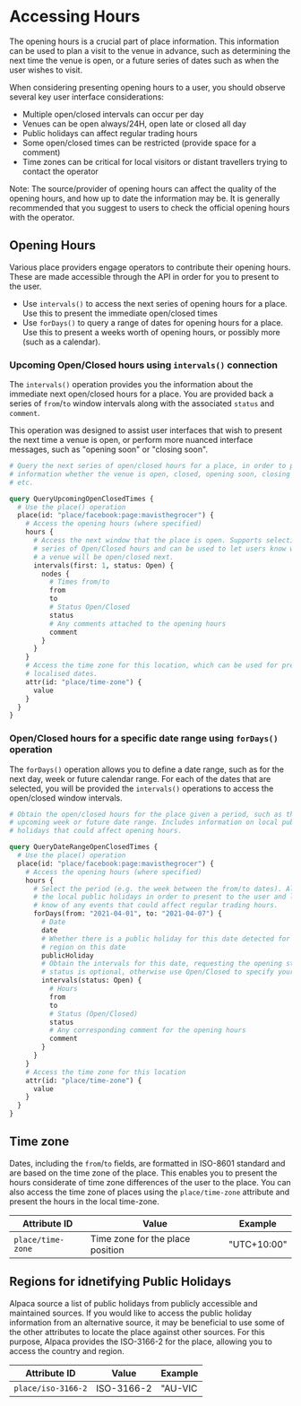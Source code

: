 # Accessing Hours

The opening hours is a crucial part of place information. This information can
be used to plan a visit to the venue in advance, such as determining the next
time the venue is open, or a future series of dates such as when the user wishes
to visit.

When considering presenting opening hours to a user, you should observe several
key user interface considerations:

- Multiple open/closed intervals can occur per day
- Venues can be open always/24H, open late or closed all day
- Public holidays can affect regular trading hours
- Some open/closed times can be restricted (provide space for a comment)
- Time zones can be critical for local visitors or distant travellers trying
  to contact the operator

Note: The source/provider of opening hours can affect the quality of the opening
hours, and how up to date the information may be. It is generally recommended
that you suggest to users to check the official opening hours with the operator.

## Opening Hours

Various place providers engage operators to contribute their opening hours.
These are made accessible through the API in order for you to present to the
user.

- Use `intervals()` to access the next series of opening hours for a place. Use
  this to present the immediate open/closed times
- Use `forDays()` to query a range of dates for opening hours for a place. Use
  this to present a weeks worth of opening hours, or possibly more (such as
  a calendar).

### Upcoming Open/Closed hours using `intervals()` connection

The `intervals()` operation provides you the information about the immediate
next open/closed hours for a place. You are provided back a series of
`from`/`to` window intervals along with the associated `status` and `comment`.

This operation was designed to assist user interfaces that wish to present the
next time a venue is open, or perform more nuanced interface messages, such as
"opening soon" or "closing soon".

```graphql
# Query the next series of open/closed hours for a place, in order to present
# information whether the venue is open, closed, opening soon, closing soon,
# etc.

query QueryUpcomingOpenClosedTimes {
  # Use the place() operation
  place(id: "place/facebook:page:mavisthegrocer") {
    # Access the opening hours (where specified)
    hours {
      # Access the next window that the place is open. Supports selecting a
      # series of Open/Closed hours and can be used to let users know when
      # a venue will be open/closed next.
      intervals(first: 1, status: Open) {
        nodes {
          # Times from/to
          from
          to
          # Status Open/Closed
          status
          # Any comments attached to the opening hours
          comment
        }
      }
    }
    # Access the time zone for this location, which can be used for presenting
    # localised dates.
    attr(id: "place/time-zone") {
      value
    }
  }
}
```

### Open/Closed hours for a specific date range using `forDays()` operation

The `forDays()` operation allows you to define a date range, such as for the
next day, week or future calendar range. For each of the dates that are
selected, you will be provided the `intervals()` operations to access the
open/closed window intervals.

```graphql
# Obtain the open/closed hours for the place given a period, such as the
# upcoming week or future date range. Includes information on local public
# holidays that could affect opening hours.

query QueryDateRangeOpenClosedTimes {
  # Use the place() operation
  place(id: "place/facebook:page:mavisthegrocer") {
    # Access the opening hours (where specified)
    hours {
      # Select the period (e.g. the week between the from/to dates). Also access
      # the local public holidays in order to present to the user and let them
      # know of any events that could affect regular trading hours.
      forDays(from: "2021-04-01", to: "2021-04-07") {
        # Date
        date
        # Whether there is a public holiday for this date detected for this
        # region on this date
        publicHoliday
        # Obtain the intervals for this date, requesting the opening status
        # status is optional, otherwise use Open/Closed to specify your pref
        intervals(status: Open) {
          # Hours
          from
          to
          # Status (Open/Closed)
          status
          # Any corresponding comment for the opening hours
          comment
        }
      }
    }
    # Access the time zone for this location
    attr(id: "place/time-zone") {
      value
    }
  }
}
```

## Time zone

Dates, including the `from`/`to` fields, are formatted in ISO-8601 standard and
are based on the time zone of the place. This enables you to present the hours
considerate of time zone differences of the user to the place. You can also
access the time zone of places using the `place/time-zone` attribute and present
the hours in the local time-zone.

| Attribute ID      | Value                            | Example     |
| ----------------- | -------------------------------- | ----------- |
| `place/time-zone` | Time zone for the place position | "UTC+10:00" |

## Regions for idnetifying Public Holidays

Alpaca source a list of public holidays from publicly accessible and maintained
sources. If you would like to access the public holiday information from an
alternative source, it may be beneficial to use some of the other attributes
to locate the place against other sources. For this purpose, Alpaca provides
the ISO-3166-2 for the place, allowing you to access the country and region.

| Attribute ID       | Value      | Example |
| ------------------ | ---------- | ------- |
| `place/iso-3166-2` | ISO-3166-2 | "AU-VIC |
